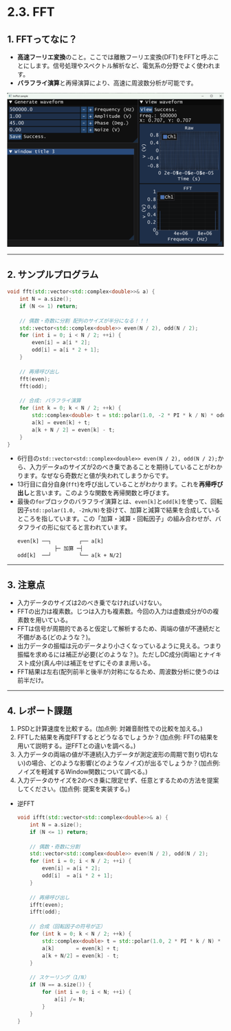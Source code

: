 # 2.3. FFT

## 1. FFTってなに？
- **高速フーリエ変換**のこと。ここでは離散フーリエ変換(DFT)をFFTと呼ぶことにします。信号処理やスペクトル解析など、電気系の分野でよく使われます。
- **バラフライ演算**と再帰演算により、高速に周波数分析が可能です。

![Hard copy](./images/signal_fft_01.png)

---

## 2. サンプルプログラム

```cpp
void fft(std::vector<std::complex<double>>& a) {
    int N = a.size();
    if (N <= 1) return;

    // 偶数・奇数に分割 配列のサイズが半分になる！！！
    std::vector<std::complex<double>> even(N / 2), odd(N / 2);
    for (int i = 0; i < N / 2; ++i) {
        even[i] = a[i * 2];
        odd[i] = a[i * 2 + 1];
    }

    // 再帰呼び出し
    fft(even);
    fft(odd);

    // 合成: バラフライ演算
    for (int k = 0; k < N / 2; ++k) {
        std::complex<double> t = std::polar(1.0, -2 * PI * k / N) * odd[k];
        a[k] = even[k] + t;
        a[k + N / 2] = even[k] - t;
    }
}
```
- 6行目の`std::vector<std::complex<double>> even(N / 2), odd(N / 2);`から、入力データ`a`のサイズが2のべき乗であることを期待していることがわかります。なぜなら奇数だと値が失われてしまうからです。
- 13行目に自分自身(`fft`)を呼び出していることがわかります。これを**再帰呼び出し**と言います。このような関数を再帰関数と呼びます。
- 最後の`for`ブロックのバラフライ演算とは、`even[k]`と`odd[k]`を使って、回転因子`std::polar(1.0, -2πk/N)`を掛けて、加算と減算で結果を合成しているところを指しています。この「加算・減算・回転因子」の組み合わせが、バタフライの形に似てると言われています。
  ```
  even[k] ──┐         ┌── a[k]
              ├─ 加算 ─┤
  odd[k]  ──┘         └── a[k + N/2]
  ```

---

## 3. 注意点

- 入力データのサイズは2のべき乗でなければいけない。
- FFTの出力は複素数。じつは入力も複素数。今回の入力は虚数成分が0の複素数を用いている。
- FFTは信号が周期的であると仮定して解析するため、両端の値が不連続だと不備がある(どのような？)。
- 出力データの振幅は元のデータより小さくなっているように見える。つまり振幅を求めるには補正が必要(どのような？)。ただしDC成分(両端)とナイキスト成分(真ん中)は補正をせずにそのまま用いる。
- FFT結果は左右(配列前半と後半が)対称になるため、周波数分析に使うのは前半だけ。

---

## 4. レポート課題

1. PSDと計算速度を比較する。(加点例: 対雑音耐性での比較を加える。)
2. FFTした結果を再度FFTするとどうなるでしょうか？(加点例: FFTの結果を用いて説明する。逆FFTとの違いを調べる。)
3. 入力データの両端の値が不連続(入力データが測定波形の周期で割り切れない)の場合、どのような影響(どのようなノイズ)が出るでしょうか？(加点例: ノイズを軽減するWindow関数について調べる。)
4. 入力データのサイズを2のべき乗に限定せず、任意とするための方法を提案してください。(加点例: 提案を実装する。)

- 逆FFT
    ```cpp
    void ifft(std::vector<std::complex<double>>& a) {
        int N = a.size();
        if (N <= 1) return;
    
        // 偶数・奇数に分割
        std::vector<std::complex<double>> even(N / 2), odd(N / 2);
        for (int i = 0; i < N / 2; ++i) {
            even[i] = a[i * 2];
            odd[i]  = a[i * 2 + 1];
        }
    
        // 再帰呼び出し
        ifft(even);
        ifft(odd);
    
        // 合成（回転因子の符号が正）
        for (int k = 0; k < N / 2; ++k) {
            std::complex<double> t = std::polar(1.0, 2 * PI * k / N) * odd[k];
            a[k]       = even[k] + t;
            a[k + N/2] = even[k] - t;
        }
    
        // スケーリング（1/N）
        if (N == a.size()) {
            for (int i = 0; i < N; ++i) {
                a[i] /= N;
            }
        }
    }
    ```
